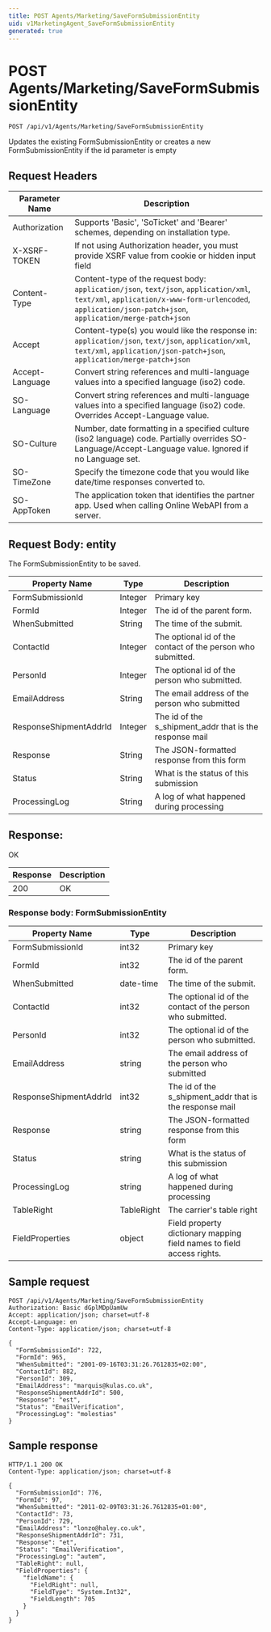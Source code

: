 ```yaml
---
title: POST Agents/Marketing/SaveFormSubmissionEntity
uid: v1MarketingAgent_SaveFormSubmissionEntity
generated: true
---
```


# POST Agents/Marketing/SaveFormSubmissionEntity

```http
POST /api/v1/Agents/Marketing/SaveFormSubmissionEntity
```

Updates the existing FormSubmissionEntity or creates a new FormSubmissionEntity if the id parameter is empty








## Request Headers

| Parameter Name | Description |
|----------------|-------------|
| Authorization  | Supports 'Basic', 'SoTicket' and 'Bearer' schemes, depending on installation type. |
| X-XSRF-TOKEN   | If not using Authorization header, you must provide XSRF value from cookie or hidden input field |
| Content-Type | Content-type of the request body: `application/json`, `text/json`, `application/xml`, `text/xml`, `application/x-www-form-urlencoded`, `application/json-patch+json`, `application/merge-patch+json` |
| Accept         | Content-type(s) you would like the response in: `application/json`, `text/json`, `application/xml`, `text/xml`, `application/json-patch+json`, `application/merge-patch+json` |
| Accept-Language | Convert string references and multi-language values into a specified language (iso2) code. |
| SO-Language | Convert string references and multi-language values into a specified language (iso2) code. Overrides Accept-Language value. |
| SO-Culture | Number, date formatting in a specified culture (iso2 language) code. Partially overrides SO-Language/Accept-Language value. Ignored if no Language set. |
| SO-TimeZone | Specify the timezone code that you would like date/time responses converted to. |
| SO-AppToken | The application token that identifies the partner app. Used when calling Online WebAPI from a server. |

## Request Body: entity 

The FormSubmissionEntity to be saved. 

| Property Name | Type |  Description |
|----------------|------|--------------|
| FormSubmissionId | Integer | Primary key |
| FormId | Integer | The id of the parent form. |
| WhenSubmitted | String | The time of the submit. |
| ContactId | Integer | The optional id of the contact of the person who submitted. |
| PersonId | Integer | The optional id of the person who submitted. |
| EmailAddress | String | The email address of the person who submitted |
| ResponseShipmentAddrId | Integer | The id of the s_shipment_addr that is the response mail |
| Response | String | The JSON-formatted response from this form |
| Status | String | What is the status of this submission |
| ProcessingLog | String | A log of what happened during processing |

## Response:

OK

| Response | Description |
|----------------|-------------|
| 200 | OK |

### Response body: FormSubmissionEntity

| Property Name | Type |  Description |
|----------------|------|--------------|
| FormSubmissionId | int32 | Primary key |
| FormId | int32 | The id of the parent form. |
| WhenSubmitted | date-time | The time of the submit. |
| ContactId | int32 | The optional id of the contact of the person who submitted. |
| PersonId | int32 | The optional id of the person who submitted. |
| EmailAddress | string | The email address of the person who submitted |
| ResponseShipmentAddrId | int32 | The id of the s_shipment_addr that is the response mail |
| Response | string | The JSON-formatted response from this form |
| Status | string | What is the status of this submission |
| ProcessingLog | string | A log of what happened during processing |
| TableRight | TableRight | The carrier's table right |
| FieldProperties | object | Field property dictionary mapping field names to field access rights. |

## Sample request

```http!
POST /api/v1/Agents/Marketing/SaveFormSubmissionEntity
Authorization: Basic dGplMDpUamUw
Accept: application/json; charset=utf-8
Accept-Language: en
Content-Type: application/json; charset=utf-8

{
  "FormSubmissionId": 722,
  "FormId": 965,
  "WhenSubmitted": "2001-09-16T03:31:26.7612835+02:00",
  "ContactId": 882,
  "PersonId": 309,
  "EmailAddress": "marquis@kulas.co.uk",
  "ResponseShipmentAddrId": 500,
  "Response": "est",
  "Status": "EmailVerification",
  "ProcessingLog": "molestias"
}
```

## Sample response

```http_
HTTP/1.1 200 OK
Content-Type: application/json; charset=utf-8

{
  "FormSubmissionId": 776,
  "FormId": 97,
  "WhenSubmitted": "2011-02-09T03:31:26.7612835+01:00",
  "ContactId": 73,
  "PersonId": 729,
  "EmailAddress": "lonzo@haley.co.uk",
  "ResponseShipmentAddrId": 731,
  "Response": "et",
  "Status": "EmailVerification",
  "ProcessingLog": "autem",
  "TableRight": null,
  "FieldProperties": {
    "fieldName": {
      "FieldRight": null,
      "FieldType": "System.Int32",
      "FieldLength": 705
    }
  }
}
```